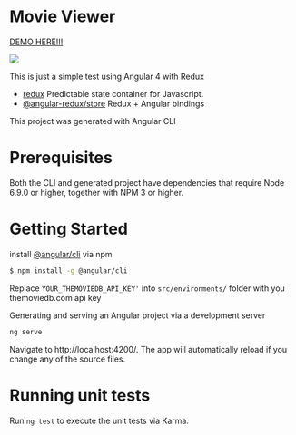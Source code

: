 # Movie Viewer
[DEMO HERE!!!](http://www.matteoterrinoni.it/movie-viewer)

![](github.com/matteoterrinoni/movie-viewer/blob/master/sample.gif?raw=true)

This is just a simple test using Angular 4 with Redux

 - [redux](https://github.com/reactjs/redux) Predictable state container for Javascript.
 - [@angular-redux/store](https://github.com/angular-redux/store) Redux + Angular bindings

This project was generated with Angular CLI

# Prerequisites

Both the CLI and generated project have dependencies that require Node 6.9.0 or higher, together with NPM 3 or higher.


# Getting Started

install [@angular/cli](https://github.com/angular/angular-cli) via npm

```sh
$ npm install -g @angular/cli
```

Replace ```YOUR_THEMOVIEDB_API_KEY'``` into ```src/environments/``` folder with you themoviedb.com api key

Generating and serving an Angular project via a development server
```sh
ng serve
```

Navigate to http://localhost:4200/. The app will automatically reload if you change any of the source files.

# Running unit tests

Run ```ng test``` to execute the unit tests via Karma.
